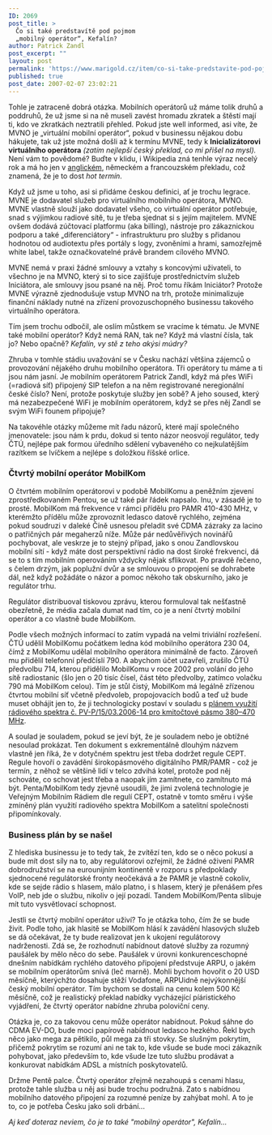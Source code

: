 ```yaml
---
ID: 2069
post_title: >
  Čo si také predstavítě pod pojmom
  „mobilný operátor“, Kefalín?
author: Patrick Zandl
post_excerpt: ""
layout: post
permalink: 'https://www.marigold.cz/item/co-si-take-predstavite-pod-pojmom-%e2%80%9emobilny-operator%e2%80%9c-kefalin'
published: true
post_date: 2007-02-07 23:02:21
---
```

<texy>Tohle je zatraceně dobrá otázka. Mobilních operátorů už máme tolik druhů a poddruhů, že už jsme si na ně museli zavést hromadu zkratek a štěstí mají ti, kdo ve zkratkách neztratili přehled. Pokud jste well informed, asi víte, že MVNO je „virtuální mobilní operátor“, pokud v businessu nějakou dobu hákujete, tak už jste možná došli až k termínu MVNE, tedy k <strong>Inicializátorovi virtuálního operátora</strong> <em>(zatím nejlepší český překlad, co mi přišel na mysl). </em>Není vám to povědomé? Buďte v klidu, i Wikipedia zná tenhle výraz necelý rok a má ho jen v <a href="http://en.wikipedia.org/wiki/MVNE">anglickém</a>, německém a francouzském překladu, což znamená, že je to dost <em>hot termín</em>. 

Když už jsme u toho, asi si přidáme českou definici, ať je trochu legrace. MVNE je dodavatel služeb pro virtuálního mobilního operátora, MVNO. MVNE vlastně slouží jako dodavatel všeho, co virtuální operátor potřebuje, snad s výjimkou radiové sítě, tu je třeba sjednat si s jejím majitelem. MVNE ovšem dodává zúčtovací platformu (aka billing), nástroje pro zákaznickou podporu a také „diferenciátory“ - infrastrukturu pro služby s přidanou hodnotou od audiotextu přes portály s logy, zvoněními a hrami, samozřejmě white label, takže označkovatelné právě brandem cílového MVNO. 

MVNE nemá v praxi žádné smlouvy a vztahy s koncovými uživateli, to všechno je na MVNO, který si to sice zajišťuje prostřednictvím služeb Iniciátora, ale smlouvy jsou psané na něj. Proč tomu říkám Iniciátor? Protože MVNE výrazně zjednodušuje vstup MVNO na trh, protože minimalizuje finanční náklady nutné na zřízení provozuschopného businessu takového virtuálního operátora. 

Tím jsem trochu odbočil, ale oslím můstkem se vracíme k tématu. Je MVNE také mobilní operátor? Když nemá RAN, tak ne? Když má vlastní čísla, tak jo? Nebo opačně? <em>Kefalín, vy stě z teho akýsi múdry?</em>

Zhruba v tomhle stádiu uvažování se v Česku nachází většina zájemců o provozování nějakého druhu mobilního operátora. Tři operátory tu máme a ti jsou nám jasní. Je mobilním operátorem Patrick Zandl, když má přes WiFi (=radiová síť) připojený SIP telefon a na něm registrované neregionální české číslo? Není, protože poskytuje služby jen sobě? A jeho soused, který má nezabezpečené WiFi je mobilním operátorem, když se přes něj Zandl se svým WiFi founem připojuje?

<!--more-->

Na takovéhle otázky můžeme mít řadu názorů, které mají společného jmenovatele: jsou nám k prdu, dokud si tento názor neosvojí regulátor, tedy ČTÚ, nejlépe pak formou úředního sdělení vybaveného co nejkulatějším razítkem se lvíčkem a nejlépe s doložkou říšské orlice. 

<h3>Čtvrtý mobilní operátor MobilKom</h3>

O čtvrtém mobilním operátorovi v podobě MobilKomu a peněžním zjevení zprostředkovaném Pentou, se už také pár řádek napsalo. Inu, v zásadě je to prosté. MobilKom má frekvence v rámci přídělu pro PAMR 410-430 MHz, v kterémžto přídělu může zprovoznit ledasco datově rychlého, zejména pokud soudruzi v daleké Číně usnesou přeladit své CDMA zázraky za lacino o patřičných pár megaherzů níže. Může pár nedůvěřivých novinářů pochybovat, ale veskrze je to stejný případ, jako s onou Zandlovskou mobilní sítí - když máte dost perspektivní rádio na dost široké frekvenci, dá se to s tím mobilním operováním vždycky nějak sflikovat. Po pravdě řečeno, s čelem drzým, jak poplužní dvůr a se smlouvou o propojení se dohrabete dál, než když požádáte o názor a pomoc někoho tak obskurního, jako je regulátor trhu. 

Regulátor distribuoval tiskovou zprávu, kterou formuloval tak nešťastně obezřetně, že média začala dumat nad tím, co je a není čtvrtý mobilní operátor a co vlastně bude MobilKom.  

Podle všech možných informací to zatím vypadá na velmi triviální rozřešení. ČTÚ udělil MobilKomu počátkem ledna kód mobilního operátora 230 04, čímž z MobilKomu udělal mobilního operátora minimálně de facto. Zároveň mu přidělil telefonní předčíslí 790. A abychom účet uzavřeli, zrušilo ČTÚ předvolbu 714, kterou přidělilo MobilKomu v roce 2002 pro volání do jeho sítě radiostanic (šlo jen o 20 tisíc čísel, část této předvolby, zatímco volačku 790 má MobilKom celou). Tím je stůl čistý, MobilKom má legálně zřízenou čtvrtou mobilní síť včetně předvoleb, propojovacích bodů a teď už bude muset obhájit jen to, že ji technologicky postaví v souladu s <a href="http://www.ctu.cz/1/download/Plan%20vyuziti%20radioveho%20spektra/PV-P-15-03.2006-14.pdf">plánem využití rádiového spektra č. PV-P/15/03.2006-14 pro kmitočtové pásmo 380–470 MHz</a>.

A soulad je souladem, pokud se jeví být, že je souladem nebo je obtížné nesoulad prokázat. Ten dokument s exkrementálně dlouhým názvem vlastně jen říká, že v dotyčném spektru jest třeba dodržet regule CEPT. Regule hovoří o zavádění širokopásmového digitálního PMR/PAMR - což je termín, z něhož se většině lidí v telco zdvihá kotel, protože pod něj schováte, co schovat jest třeba a naopak jím zamítnete, co zamítnuto má být. Penta/MobilKom tedy zjevně usoudili, že jimi zvolená technologie je Veřejným Mobilním Rádiem dle regulí CEPT, ostatně v tomto směru i výše zmíněný plán využití radiového spektra MobilKom a satelitní společnosti připomínkovaly.

<h3>Business plán by se našel</h3>

Z hlediska businessu je to tedy tak, že zvítězí ten, kdo se o něco pokusí a bude mít dost síly na to, aby regulátorovi ozřejmil, že žádné oživení PAMR dobrodružství se na eurounijním kontinentě v rozporu s předpoklady sjednocené regulátorské fronty neočekává a že PAMR je vlastně cokoliv, kde se sejde rádio s hlasem, málo platno, i s hlasem, který je přenášem přes VoIP, neb jde o službu, nikoliv o její pozadí. Tandem MobilKom/Penta slibuje mít tuto vysvětlovací schopnost. 

Jestli se čtvrtý mobilní operátor uživí? To je otázka toho, čím že se bude živit. Podle toho, jak hlasitě se MobilKom hlásí k zavádění hlasových služeb se dá očekávat, že ty bude realizovat jen k ukojení regulátorovy nadrženosti. Zdá se, že rozhodnutí nabídnout datové služby za rozumný paušálek by mělo něco do sebe. Paušálek v úrovni konkurenceschopné dnešním nabídkám rychlého datového připojení předstvuje ARPU, o jakém se mobilním operátorům snívá (leč marně). Mohli bychom hovořit o 20 USD měsíčně, kterýchžto dosahuje stěží Vodafone, ARPUidně nejvýkonnější český mobilní operátor. Tím bychom se dostali na cenu kolem 500 Kč měsíčně, což je realistický překlad nabídky vycházející píáristického vyjádření, že čtvrtý operátor nabídne zhruba poloviční ceny.

Otázka je, co za takovou cenu může operátor nabídnout. Pokud sáhne do CDMA EV-DO, bude moci papírově nabídnout ledasco hezkého. Řekl bych něco jako mega za pětikilo, půl mega za tři stovky. Se slušným pokrytím, přičemž pokrytím se rozumí ani ne tak to, kde všude se bude moci zákazník pohybovat, jako především to, kde všude lze tuto službu prodávat a konkurovat nabídkám ADSL a místních poskytovatelů. 

Držme Pentě palce. Čtvrtý operátor zřejmě nezahoupá s cenami hlasu, protože tahle služba u něj asi bude trochu podružná. Zato s nabídnou mobilního datového připojení za rozumné peníze by zahýbat mohl. A to je to, co je potřeba Česku jako soli drbání...

<em>Aj keď doteraz neviem, čo je to také "mobilný operátor", Kefalín...</em>